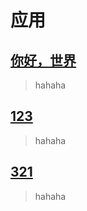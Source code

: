 # 应用

## [你好，世界](hello-world.md)

> hahaha

## [123](fuck.md)

> hahaha

## [321](madan.md)

> hahaha
